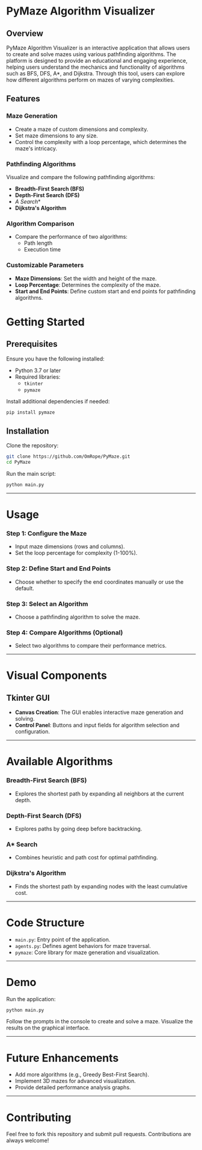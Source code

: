 # PyMaze Algorithm Visualizer

## Overview
PyMaze Algorithm Visualizer is an interactive application that allows users to create and solve mazes using various pathfinding algorithms. The platform is designed to provide an educational and engaging experience, helping users understand the mechanics and functionality of algorithms such as BFS, DFS, A*, and Dijkstra. Through this tool, users can explore how different algorithms perform on mazes of varying complexities.

## Features

### Maze Generation
- Create a maze of custom dimensions and complexity.
- Set maze dimensions to any size.
- Control the complexity with a loop percentage, which determines the maze's intricacy.

### Pathfinding Algorithms
Visualize and compare the following pathfinding algorithms:
- **Breadth-First Search (BFS)**
- **Depth-First Search (DFS)**
- **A* Search**
- **Dijkstra's Algorithm**

### Algorithm Comparison
- Compare the performance of two algorithms:
  - Path length
  - Execution time

### Customizable Parameters
- **Maze Dimensions**: Set the width and height of the maze.
- **Loop Percentage**: Determines the complexity of the maze.
- **Start and End Points**: Define custom start and end points for pathfinding algorithms.

# Getting Started

## Prerequisites
Ensure you have the following installed:

- Python 3.7 or later
- Required libraries:
  - `tkinter`
  - `pymaze`

Install additional dependencies if needed:
```bash
pip install pymaze
```

## Installation
Clone the repository:
```bash
git clone https://github.com/OmRope/PyMaze.git
cd PyMaze
```

Run the main script:
```bash
python main.py
```

---

# Usage

### Step 1: Configure the Maze
- Input maze dimensions (rows and columns).
- Set the loop percentage for complexity (1-100%).

### Step 2: Define Start and End Points
- Choose whether to specify the end coordinates manually or use the default.

### Step 3: Select an Algorithm
- Choose a pathfinding algorithm to solve the maze.

### Step 4: Compare Algorithms (Optional)
- Select two algorithms to compare their performance metrics.

---

# Visual Components

## Tkinter GUI
- **Canvas Creation**: The GUI enables interactive maze generation and solving.
- **Control Panel**: Buttons and input fields for algorithm selection and configuration.

---

# Available Algorithms

### Breadth-First Search (BFS)
- Explores the shortest path by expanding all neighbors at the current depth.

### Depth-First Search (DFS)
- Explores paths by going deep before backtracking.

### A* Search
- Combines heuristic and path cost for optimal pathfinding.

### Dijkstra's Algorithm
- Finds the shortest path by expanding nodes with the least cumulative cost.

---

# Code Structure
- `main.py`: Entry point of the application.
- `agents.py`: Defines agent behaviors for maze traversal.
- `pymaze`: Core library for maze generation and visualization.

---

# Demo
Run the application:
```bash
python main.py
```
Follow the prompts in the console to create and solve a maze.
Visualize the results on the graphical interface.

---

# Future Enhancements
- Add more algorithms (e.g., Greedy Best-First Search).
- Implement 3D mazes for advanced visualization.
- Provide detailed performance analysis graphs.

---

# Contributing
Feel free to fork this repository and submit pull requests. Contributions are always welcome!
